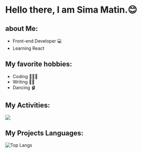 # Hello there, I am Sima Matin.😊
## about Me:
- Front-end Developer 💻
- Learning React
## My favorite hobbies:
- Coding 👩🏾‍💻
- Writing ✍🏾
- Dancing 🩰

## My Activities:
<img src="https://github-readme-stats.vercel.app/api?username=simamatin&show_icons=true&theme=tokyonight" />

## My Projects Languages:
![Top Langs](https://github-readme-stats.vercel.app/api/top-langs/?username=simamatin)


